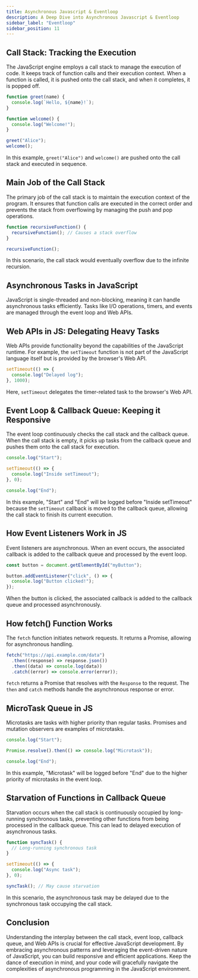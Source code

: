 ```yaml
---
title: Asynchronous Javascript & Eventloop
description: A Deep Dive into Asynchronous Javascript & Eventloop
sidebar_label: "Eventloop"
sidebar_position: 11
---
```


## Call Stack: Tracking the Execution

The JavaScript engine employs a call stack to manage the execution of code. It keeps track of function calls and their execution context. When a function is called, it is pushed onto the call stack, and when it completes, it is popped off.

```javascript
function greet(name) {
  console.log(`Hello, ${name}!`);
}

function welcome() {
  console.log("Welcome!");
}

greet("Alice");
welcome();
```

In this example, `greet("Alice")` and `welcome()` are pushed onto the call stack and executed in sequence.

## Main Job of the Call Stack

The primary job of the call stack is to maintain the execution context of the program. It ensures that function calls are executed in the correct order and prevents the stack from overflowing by managing the push and pop operations.

```javascript
function recursiveFunction() {
  recursiveFunction(); // Causes a stack overflow
}

recursiveFunction();
```

In this scenario, the call stack would eventually overflow due to the infinite recursion.

## Asynchronous Tasks in JavaScript

JavaScript is single-threaded and non-blocking, meaning it can handle asynchronous tasks efficiently. Tasks like I/O operations, timers, and events are managed through the event loop and Web APIs.

## Web APIs in JS: Delegating Heavy Tasks

Web APIs provide functionality beyond the capabilities of the JavaScript runtime. For example, the `setTimeout` function is not part of the JavaScript language itself but is provided by the browser's Web API.

```javascript
setTimeout(() => {
  console.log("Delayed log");
}, 1000);
```

Here, `setTimeout` delegates the timer-related task to the browser's Web API.

## Event Loop & Callback Queue: Keeping it Responsive

The event loop continuously checks the call stack and the callback queue. When the call stack is empty, it picks up tasks from the callback queue and pushes them onto the call stack for execution.

```javascript
console.log("Start");

setTimeout(() => {
  console.log("Inside setTimeout");
}, 0);

console.log("End");
```

In this example, "Start" and "End" will be logged before "Inside setTimeout" because the `setTimeout` callback is moved to the callback queue, allowing the call stack to finish its current execution.

## How Event Listeners Work in JS

Event listeners are asynchronous. When an event occurs, the associated callback is added to the callback queue and processed by the event loop.

```javascript
const button = document.getElementById("myButton");

button.addEventListener("click", () => {
  console.log("Button clicked!");
});
```

When the button is clicked, the associated callback is added to the callback queue and processed asynchronously.

## How fetch() Function Works

The `fetch` function initiates network requests. It returns a Promise, allowing for asynchronous handling.

```javascript
fetch("https://api.example.com/data")
  .then((response) => response.json())
  .then((data) => console.log(data))
  .catch((error) => console.error(error));
```

`fetch` returns a Promise that resolves with the `Response` to the request. The `then` and `catch` methods handle the asynchronous response or error.

## MicroTask Queue in JS

Microtasks are tasks with higher priority than regular tasks. Promises and mutation observers are examples of microtasks.

```javascript
console.log("Start");

Promise.resolve().then(() => console.log("Microtask"));

console.log("End");
```

In this example, "Microtask" will be logged before "End" due to the higher priority of microtasks in the event loop.

## Starvation of Functions in Callback Queue

Starvation occurs when the call stack is continuously occupied by long-running synchronous tasks, preventing other functions from being processed in the callback queue. This can lead to delayed execution of asynchronous tasks.

```javascript
function syncTask() {
  // Long-running synchronous task
}

setTimeout(() => {
  console.log("Async task");
}, 0);

syncTask(); // May cause starvation
```

In this scenario, the asynchronous task may be delayed due to the synchronous task occupying the call stack.

## Conclusion

Understanding the interplay between the call stack, event loop, callback queue, and Web APIs is crucial for effective JavaScript development. By embracing asynchronous patterns and leveraging the event-driven nature of JavaScript, you can build responsive and efficient applications. Keep the dance of execution in mind, and your code will gracefully navigate the complexities of asynchronous programming in the JavaScript environment.
